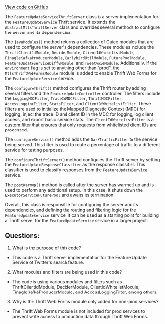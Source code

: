 [View code on GitHub](https://github.com/misbahsy/the-algorithm/src/java/com/twitter/search/feature_update_service/FeatureUpdateServiceThriftServer.java)

The `FeatureUpdateServiceThriftServer` class is a server implementation for the `FeatureUpdateService` Thrift service. It extends the `AbstractMtlsThriftServer` class and overrides several methods to configure the server and its dependencies.

The `javaModules()` method returns a collection of Guice modules that are used to configure the server's dependencies. These modules include the `ThriftClientIdModule`, `DeciderModule`, `ClientIdWhitelistModule`, `FinagleKafkaProducerModule`, `EarlybirdUtilModule`, `FuturePoolModule`, `FeatureUpdateServiceDiffyModule`, and `TweetypieModule`. Additionally, if the `environment` flag is set to anything other than "prod", the `MtlsThriftWebFormsModule` module is added to enable Thrift Web Forms for the `FeatureUpdateService` service.

The `configureThrift()` method configures the Thrift router by adding several filters and the `FeatureUpdateController` controller. The filters include the `LoggingMDCFilter`, `TraceIdMDCFilter`, `ThriftMDCFilter`, `AccessLoggingFilter`, `StatsFilter`, and `ClientIdWhitelistFilter`. These filters are used to initialize the Mapped Diagnostic Context (MDC) for logging, inject the trace ID and client ID in the MDC for logging, log client access, and export basic service stats. The `ClientIdWhitelistFilter` is a custom filter that ensures that only requests from whitelisted client IDs are processed.

The `configureService()` method adds the `DarkTrafficFilter` to the service being served. This filter is used to route a percentage of traffic to a different service for testing purposes.

The `configureThriftServer()` method configures the Thrift server by setting the `FeatureUpdateResponseClassifier` as the response classifier. This classifier is used to classify responses from the `FeatureUpdateService` service.

The `postWarmup()` method is called after the server has warmed up and is used to perform any additional setup. In this case, it shuts down the `ExecutorServiceFuturePool` and awaits its termination.

Overall, this class is responsible for configuring the server and its dependencies, and defining the routing and filtering logic for the `FeatureUpdateService` service. It can be used as a starting point for building a Thrift server for the `FeatureUpdateService` service in a larger project.
## Questions: 
 1. What is the purpose of this code?
- This code is a Thrift server implementation for the Feature Update Service of Twitter's search feature.

2. What modules and filters are being used in this code?
- The code is using various modules and filters such as ThriftClientIdModule, DeciderModule, ClientIdWhitelistModule, FinagleKafkaProducerModule, and AccessLoggingFilter, among others.

3. Why is the Thrift Web Forms module only added for non-prod services?
- The Thrift Web Forms module is not included for prod services to prevent write access to production data through Thrift Web Forms.